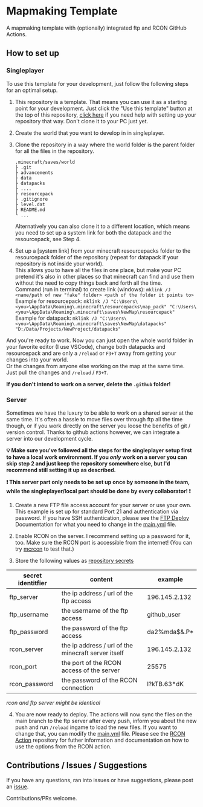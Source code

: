 # Mapmaking Template

A mapmaking template with (optionally) integrated ftp and RCON GitHub Actions.


## How to set up

### Singleplayer

To use this template for your development, just follow the following steps for an optimal setup.

1. This repository is a template. That means you can use it as a starting point for your development. Just click the "Use this template" button at the top of this repository, [click here](https://docs.github.com/en/github/creating-cloning-and-archiving-repositories/creating-a-repository-from-a-template#creating-a-repository-from-a-template) if you need help with setting up your repository that way. Don't clone it to your PC just yet.

2. Create the world that you want to develop in in singleplayer.

3. Clone the repository in a way where the world folder is the parent folder for all the files in the repository.  
	```
	.minecraft/saves/world
	├ .git
	├ advancements
	├ data
	├ datapacks
	├ ....
	├ resourcepack
	├ .gitignore
	├ level.dat
	├ README.md
	└ ...
	```

	Alternatively you can also clone it to a different location, which means you need to set up a system link for both the datapack and the resourcepack, see Step 4.

4. Set up a [system link] from your minecraft resourcepacks folder to the resourcepack folder of the repository (repeat for datapack if your repository is not inside your world).  
This allows you to have all the files in one place, but make your PC pretend it's also in other places so that minecraft can find and use them without the need to copy things back and forth all the time.  
Command (run in terminal) to create link (windows): `mklink /J <name/path of new "fake" folder> <path of the folder it points to>`  
Example for resourcepack: `mklink /J "C:\Users\<you>\AppData\Roaming\.minecraft\resourcepacks\map_pack" "C:\Users\<you>\AppData\Roaming\.minecraft\saves\NewMap\resourcepack"`  
Example for datapack: `mklink /J "C:\Users\<you>\AppData\Roaming\.minecraft\saves\NewMap\datapacks" "D:/Data/Projects/NewProject/datapacks"`

And you're ready to work. Now you can just open the whole world folder in your favorite editor (I use VSCode), change both datapacks and resourcepack and are only a `/reload` or `F3+T` away from getting your changes into your world.  
Or the changes from anyone else working on the map at the same time. Just pull the changes and `/reload` / `F3+T`.

**If you don't intend to work on a server, delete the `.github` folder!**

### Server

Sometimes we have the luxury to be able to work on a shared server at the same time. It's often a hassle to move files over through ftp all the time though, or if you work directly on the server you loose the benefits of git / version control. Thanks to github actions however, we can integrate a server into our development cycle.

**💡 Make sure you've followed all the steps for the singleplayer setup first to have a local work environment. If you _only_ work on a server you can skip step 2 and just keep the repository somewhere else, but I'd recommend still setting it up as described.**

**❗ This server part only needs to be set up once by someone in the team, while the singleplayer/local part should be done by every collaborator! ❗**

1. Create a new FTP file access account for your server or use your own. This example is set up for standard Port 21 and authentication via password. If you have SSH authentication, please see the [FTP Deploy](https://github.com/marketplace/actions/ftp-deploy) Documentation for what you need to change in the [main.yml](./.github/workflows/main.yml) file.

2. Enable RCON on the server. I recommend setting up a password for it, too. Make sure the RCON port is accessible from the internet! (You can try [mcrcon](https://github.com/Tiiffi/mcrcon/releases) to test that.) 

3. Store the following values as [repository secrets](https://docs.github.com/en/actions/reference/encrypted-secrets)

|secret identitfier|content|example|
|-|-|-|
|ftp_server| the ip address / url of the ftp access | 196.145.2.132|
|ftp_username| the username of the ftp access	| github_user|
|ftp_password| the password of the ftp access | da2%mda$&.P*|
|rcon_server| the ip address / url of the minecraft server itself | 196.145.2.132|
|rcon_port| the port of the RCON access of the server | 25575|
|rcon_password|the password of the RCON connection|l?kTB.63*dK|

_rcon and ftp server might be identical_

4. You are now ready to deploy. The actions will now sync the files on the main branch to the ftp server after every push, inform you about the new push and run `/reload` ingame to load the new files. If you want to change that, you can modify the [main.yml](./.github/workflows/main.yml) file. Please see the [RCON Action](https://github.com/Plagiatus/RCON-Action/) repository for futher information and documentation on how to use the options from the RCON action.


## Contributions / Issues / Suggestions
If you have any questions, ran into issues or have suggestions, please post an [issue](/issues).

Contributions/PRs welcome.

